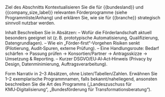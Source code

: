 Ziel des Abschnitts
Kontextualisieren Sie die für {{bundesland}} und {{company_size_label}} relevanten Förderprogramme (siehe Programmliste/Anhang) und erklären Sie, wie sie für {{branche}} strategisch sinnvoll nutzbar werden.

Inhalt
Beschreiben Sie in Absätzen:
– Wofür die Förderlandschaft aktuell besonders geeignet ist (z. B. prototypische Automatisierung, Qualifizierung, Datengrundlagen).
– Wie ein „Förder‑first“-Vorgehen Risiken senkt (Pilotierung, Audit‑Spuren, externe Prüfung).
– Eine Handlungsroute: Bedarf schärfen → Passung prüfen → Konsortien/Partner → Antragsskizze → Umsetzung & Reporting.
– Kurzer DSGVO/EU‑AI‑Act‑Hinweis (Privacy by Design, Datenminimierung, Auftragsverarbeitung).

Form
Narrativ in 2–3 Absätzen, ohne Listen/Tabellen/Zahlen. Erwähnen Sie 1–2 exemplarische Programmnamen, falls bekannt/naheliegend, ansonsten beschreiben Sie die Art des Programms („Landeszuschuss für KMU‑Digitalisierung“, „Bundesförderung für Transformationsberatung“).